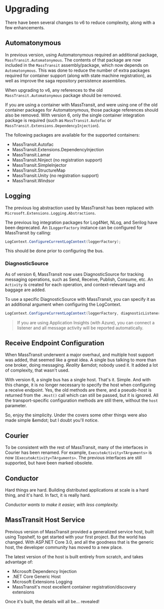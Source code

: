 # Upgrading

There have been several changes to v6 to reduce complexity, along with a few enhancements.

## Automatonymous

In previous version, using Automatonymous required an additional package, `MassTransit.Automatonymous`. The contents of that package are now
included in the `MassTransit` assembly/package, which now depends on `Automatonymous`. This was done to reduce the number of extra packages
required for container support (along with state machine registration), as well as improve the saga repository persistence assemblies.

When upgrading to v6, any references to the old `MassTransit.Automatonymous` package should be removed.

If you are using a container with MassTransit, and were using one of the old container packages for Automatonymous, those package references
should also be removed. With version 6, only the single container integration package is required (such as `MassTransit.Autofac` or
`MassTransit.Extensions.DependencyInjection`).

The following packages are available for the supported containers:

- MassTransit.Autofac
- MassTransit.Extensions.DependencyInjection
- MassTransit.Lamar
- MassTransit.Ninject (no registration support)
- MassTransit.SimpleInjector
- MassTransit.StructureMap
- MassTransit.Unity (no registration support)
- MassTransit.Windsor

## Logging

The previous log abstraction used by MassTransit has been replaced with `Microsoft.Extensions.Logging.Abstractions`.

The previous log integration packages for Log4Net, NLog, and Serilog have been deprecated. An `ILoggerFactory` instance can be
configured for MassTransit by calling:

```csharp
LogContext.ConfigureCurrentLogContext(loggerFactory);
```

This should be done prior to configuring the bus.

### DiagnosticSource

As of version 6, MassTransit now uses DiagnosticSource for tracking messaging operations, such as Send, Receive, Publish, Consume, etc. An `Activity` is
created for each operation, and context-relevant tags and baggage are added.

To use a specific DiagnosticSource with MassTransit, you can specify it as an additional argument when configuring the LogContext.

```csharp
LogContext.ConfigureCurrentLogContext(loggerFactory, diagnosticListener);
```

> If you are using Application Insights (with Azure), you can connect a listener and all message activity will be reported automatically.

## Receive Endpoint Configuration

When MassTransit underwent a major overhaul, and multiple host support was added, that seemed like a great idea. A single bus talking to more than one broker, doing messaging. *Reality* &emdot; nobody used it. It added a lot of complexity, that wasn't used. 

With version 6, a single bus has a single host. That's it. Simple. And with this change, it is no longer necessary to specify the host when configuring a receive endpoint. Yes, the old methods are there, and a pseudo-host is returned from the `.Host()` call which can still be passed, but it is ignored. All the transport-specific configuration methods are still there, without the `host` parameter.

So, enjoy the simplicity. Under the covers some other things were also made simple &emdot; but I doubt you'll notice.

## Courier

To be consistent with the rest of MassTransit, many of the interfaces in Courier has been renamed. For example, `ExecuteActivity<TArguments>` is now
`IExecuteActivity<TArguments>`. The previous interfaces are still supported, but have been marked obsolete. 

## Conductor

Hard things are hard. Building distributed applications at scale is a hard thing, and it's hard. In fact, it is really hard.

_Conductor wants to make it easier, with less complexity._

## MassTransit Host Service

Previous version of MassTransit provided a generalized service host, built using Topshelf, to get started with your first project. But the world has changed. With ASP.NET Core 3.0, and all the goodness that is the generic host, the developer community has moved to a new place.

The latest version of the host is built entirely from scratch, and takes advantage of:

- Microsoft Dependency Injection
- .NET Core Generic Host
- Microsoft Extensions Logging
- MassTransit's most excellent container registration/discovery extensions

Once it's built, the details will all be... revealed!

